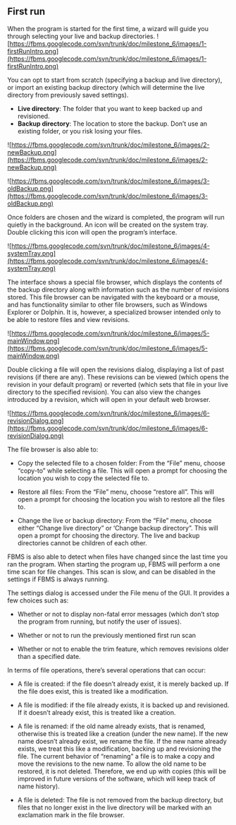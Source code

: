 ## First run ##

When the program is started for the first time, a wizard will guide you through selecting your live and backup directories.
![https://fbms.googlecode.com/svn/trunk/doc/milestone_6/images/1-firstRunIntro.png](https://fbms.googlecode.com/svn/trunk/doc/milestone_6/images/1-firstRunIntro.png)

You can opt to start from scratch (specifying a backup and live directory), or import an existing backup directory (which will determine the live directory from previously saved settings).

  * **Live directory**: The folder that you want to keep backed up and revisioned.
  * **Backup directory**: The location to store the backup. Don’t use an existing folder, or you risk losing your files.

![https://fbms.googlecode.com/svn/trunk/doc/milestone_6/images/2-newBackup.png](https://fbms.googlecode.com/svn/trunk/doc/milestone_6/images/2-newBackup.png)

![https://fbms.googlecode.com/svn/trunk/doc/milestone_6/images/3-oldBackup.png](https://fbms.googlecode.com/svn/trunk/doc/milestone_6/images/3-oldBackup.png)

Once folders are chosen and the wizard is completed, the program will run quietly in the background. An icon will be created on the system tray. Double clicking this icon will open the program’s interface.

![https://fbms.googlecode.com/svn/trunk/doc/milestone_6/images/4-systemTray.png](https://fbms.googlecode.com/svn/trunk/doc/milestone_6/images/4-systemTray.png)

The interface shows a special file browser, which displays the contents of the backup directory along with information such as the number of revisions stored. This file browser can be navigated with the keyboard or a mouse, and has functionality similar to other file browsers, such as Windows Explorer or Dolphin. It is, however, a specialized browser
intended only to be able to restore files and view revisions.

![https://fbms.googlecode.com/svn/trunk/doc/milestone_6/images/5-mainWindow.png](https://fbms.googlecode.com/svn/trunk/doc/milestone_6/images/5-mainWindow.png)

Double clicking a file will open the revisions dialog, displaying a list of past revisions (if there are any). These revisions can be viewed (which opens the revision in your default program) or reverted (which sets that file in your live directory to the specified revision).
You can also view the changes introduced by a revision, which will open in your default web browser.

![https://fbms.googlecode.com/svn/trunk/doc/milestone_6/images/6-revisionDialog.png](https://fbms.googlecode.com/svn/trunk/doc/milestone_6/images/6-revisionDialog.png)

The file browser is also able to:

  * Copy the selected file to a chosen folder: From the “File” menu, choose “copy-to” while selecting a file. This will open a prompt for choosing the location you wish to copy the selected file to.

  * Restore all files: From the “File” menu, choose “restore all”. This will open a prompt for choosing the location you wish to restore all the files to.

  * Change the live or backup directory: From the “File” menu, choose either “Change live directory” or ‘Change backup directory”. This will open a prompt for choosing the directory. The live and backup  directories cannot be children of each other.

FBMS is also able to detect when files have changed since the last time you ran the program. When starting the program up, FBMS will perform a one time scan for file changes. This scan is slow, and can be disabled in the settings if FBMS is always running.

The settings dialog is accessed under the File menu of the GUI. It provides a few choices such as:

  * Whether or not to display non-fatal error messages (which don’t stop the program from running, but notify the user of issues).

  * Whether or not to run the previously mentioned first run scan

  * Whether or not to enable the trim feature, which removes revisions older than a specified date.

In terms of file operations, there’s several operations that can occur:

  * A file is created: if the file doesn’t already exist, it is merely backed up. If the file does exist, this is treated like a modification.

  * A file is modified: if the file already exists, it is backed up and revisioned. If it doesn’t already exist, this is treated like a creation.

  * A file is renamed: if the old name already exists, that is renamed, otherwise this is treated like a creation (under the new name). If the new name doesn’t already exist, we rename the file. If the new name already exists, we treat this like a modification, backing up and revisioning the file. The current behavior of “renaming” a file is to make a copy and move the revisions to the new name. To allow the old name to be restored, it is not deleted. Therefore, we end up with copies (this will be improved in future versions of the software, which will keep track of name history).

  * A file is deleted: The file is not removed from the backup directory, but files that no longer exist in the live directory will be marked with an exclamation mark in the file browser.